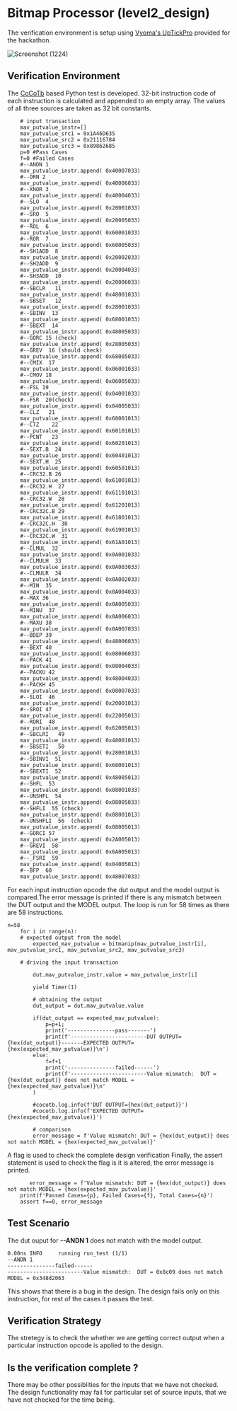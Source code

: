 # Bitmap Processor (level2_design)

The verification environment is setup using [Vyoma's UpTickPro](https://vyomasystems.com) provided for the hackathon.

![Screenshot (1224)](https://user-images.githubusercontent.com/65393666/182023995-40cd1ced-10a0-4b0a-b45f-9ec8cb60bd7d.png)

## Verification Environment

The [CoCoTb](https://www.cocotb.org/) based Python test is developed. 32-bit instruction code of each instruction is calculated and appended to an empty array.
The values of all three sources are taken as 32 bit constants.
```
    # input transaction
    mav_putvalue_instr=[]
    mav_putvalue_src1 = 0x1A46D635
    mav_putvalue_src2 = 0x21116784
    mav_putvalue_src3 = 0x89862685
    p=0 #Pass Cases
    f=0 #Failed Cases
    #--ANDN 1
    mav_putvalue_instr.append( 0x40007033)
    #--ORN 2
    mav_putvalue_instr.append( 0x40006033)
    #--XNOR 3
    mav_putvalue_instr.append( 0x40004033)
    #--SLO  4
    mav_putvalue_instr.append( 0x20001033)
    #--SRO  5
    mav_putvalue_instr.append( 0x20005033)
    #--ROL  6
    mav_putvalue_instr.append( 0x60001033)
    #--ROR  7
    mav_putvalue_instr.append( 0x60005033)
    #--SH1ADD  8
    mav_putvalue_instr.append( 0x20002033)
    #--SH2ADD  9
    mav_putvalue_instr.append( 0x20004033)
    #--SH3ADD  10
    mav_putvalue_instr.append( 0x20006033)
    #--SBCLR   11
    mav_putvalue_instr.append( 0x48001033)
    #--SBSET   12
    mav_putvalue_instr.append( 0x28001033)
    #--SBINV  13
    mav_putvalue_instr.append( 0x68001033)
    #--SBEXT  14
    mav_putvalue_instr.append( 0x48005033)
    #--GORC 15 (check)
    mav_putvalue_instr.append( 0x28005033)
    #--GREV  16 (should check)
    mav_putvalue_instr.append( 0x68005033)
    #--CMIX  17
    mav_putvalue_instr.append( 0x06001033)
    #--CMOV 18
    mav_putvalue_instr.append( 0x06005033)
    #--FSL 19
    mav_putvalue_instr.append( 0x04001033)
    #--FSR  20(check)
    mav_putvalue_instr.append( 0x04005033)
    #--CLZ   21
    mav_putvalue_instr.append( 0x60001013)
    #--CTZ    22
    mav_putvalue_instr.append( 0x60101013)
    #--PCNT   23
    mav_putvalue_instr.append( 0x60201013)
    #--SEXT.B  24
    mav_putvalue_instr.append( 0x60401013)
    #--SEXT.H  25
    mav_putvalue_instr.append( 0x60501013)
    #--CRC32.B 26
    mav_putvalue_instr.append( 0x61001013)
    #--CRC32.H  27
    mav_putvalue_instr.append( 0x61101013)
    #--CRC32.W  28
    mav_putvalue_instr.append( 0x61201013)
    #--CRC32C.B 29
    mav_putvalue_instr.append( 0x61801013)
    #--CRC32C.H  30
    mav_putvalue_instr.append( 0x61901013)
    #--CRC32C.W  31
    mav_putvalue_instr.append( 0x61A01013)
    #--CLMUL  32
    mav_putvalue_instr.append( 0x0A001033)
    #--CLMULH  33
    mav_putvalue_instr.append( 0x0A003033)
    #--CLMULR  34
    mav_putvalue_instr.append( 0x0A002033)
    #--MIN  35
    mav_putvalue_instr.append( 0x0A004033)
    #--MAX 36
    mav_putvalue_instr.append( 0x0A005033)
    #--MINU  37
    mav_putvalue_instr.append( 0x0A006033)
    #--MAXU 38
    mav_putvalue_instr.append( 0x0A007033)
    #--BDEP 39
    mav_putvalue_instr.append( 0x48006033)
    #--BEXT 40
    mav_putvalue_instr.append( 0x08006033)
    #--PACK 41
    mav_putvalue_instr.append( 0x08004033)
    #--PACKU 42
    mav_putvalue_instr.append( 0x48004033)
    #--PACKH 45
    mav_putvalue_instr.append( 0x08007033)
    #--SLOI  46
    mav_putvalue_instr.append( 0x20001013)
    #--SROI 47
    mav_putvalue_instr.append( 0x22005013)
    #--RORI  48
    mav_putvalue_instr.append( 0x62005013)
    #--SBCLRI   49
    mav_putvalue_instr.append( 0x48001013)
    #--SBSETI   50
    mav_putvalue_instr.append( 0x28001013)
    #--SBINVI  51
    mav_putvalue_instr.append( 0x68001013)
    #--SBEXTI  52
    mav_putvalue_instr.append( 0x48005013)
    #--SHFL  53
    mav_putvalue_instr.append( 0x08001033)
    #--UNSHFL  54
    mav_putvalue_instr.append( 0x08005033)
    #--SHFLI  55 (check)
    mav_putvalue_instr.append( 0x08001013)
    #--UNSHFLI  56  (check)
    mav_putvalue_instr.append( 0x08005013)
    #--GORCI 57
    mav_putvalue_instr.append( 0x2A005013)
    #--GREVI  58
    mav_putvalue_instr.append( 0x6A005013)
    #--_FSRI  59
    mav_putvalue_instr.append( 0x04005013)
    #--BFP  60
    mav_putvalue_instr.append( 0x48007033)
```

For each input instruction opcode the dut output and the model output is compared.The error message is printed if there is any mismatch between the DUT output and the MODEL output.
The loop is run for 58 times as there are 58 instructions.
```
n=58
    for i in range(n):
    # expected output from the model
        expected_mav_putvalue = bitmanip(mav_putvalue_instr[i], mav_putvalue_src1, mav_putvalue_src2, mav_putvalue_src3)

    # driving the input transaction
    
        dut.mav_putvalue_instr.value = mav_putvalue_instr[i]
  
        yield Timer(1) 

        # obtaining the output
        dut_output = dut.mav_putvalue.value

        if(dut_output == expected_mav_putvalue):
            p=p+1;
            print('---------------pass-------')
            print(f'------------------------DUT OUTPUT={hex(dut_output)}-------EXPECTED OUTPUT={hex(expected_mav_putvalue)}\n')
        else:
            f=f+1
            print('---------------failed------')
            print(f'------------------------Value mismatch:  DUT = {hex(dut_output)} does not match MODEL = {hex(expected_mav_putvalue)}\n'
        )

        #cocotb.log.info(f'DUT OUTPUT={hex(dut_output)}')
        #cocotb.log.info(f'EXPECTED OUTPUT={hex(expected_mav_putvalue)}')
        
        # comparison
        error_message = f'Value mismatch: DUT = {hex(dut_output)} does not match MODEL = {hex(expected_mav_putvalue)}'
```
A flag is used to check the complete design verification
Finally, the assert statement is used to check the flag is it is altered, the error message is printed.

```
       error_message = f'Value mismatch: DUT = {hex(dut_output)} does not match MODEL = {hex(expected_mav_putvalue)}'
    print(f'Passed Cases={p}, Failed Cases={f}, Total Cases={n}')
    assert f==0, error_message 
```

## Test Scenario

The dut ouput for **--ANDN 1** does not match with the model output.
```
0.00ns INFO     running run_test (1/1)
--ANDN 1
---------------failed------
------------------------Value mismatch:  DUT = 0x8c09 does not match MODEL = 0x348d2063
```
This shows that there is a bug in the design. The design fails only on this instruction, for rest of the cases it passes the test.

## Verification Strategy

The stretegy is to check the whether we are getting correct output when a particular instruction opcode is applied to the design.

## Is the verification complete ?

There may be other possiblities for the inputs that we have not checked. The design functionality may fail for particular set of source inputs, that we have not checked for the time being.
